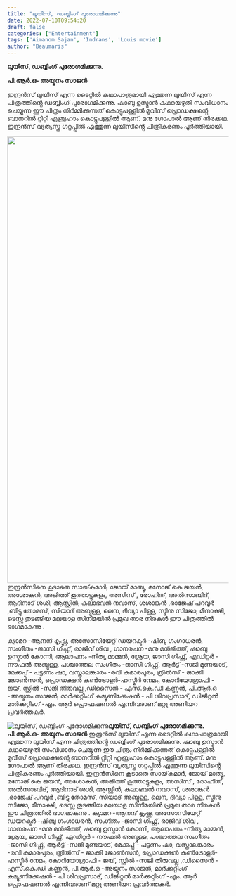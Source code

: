 ```yaml
---
title: "ലൂയിസ്, ഡബ്ബിംഗ് പുരോഗമിക്കുന്നു"
date: 2022-07-10T09:54:20
draft: false
categories: ["Entertainment"]
tags: ['Aimanom Sajan', 'Indrans', 'Louis movie']
author: "Beaumaris"
---
```


<strong>ലൂയിസ്, ഡബ്ബിംഗ് പുരോഗമിക്കുന്നു.</strong>

<strong>പി.ആർ.ഒ- അയ്മനം സാജൻ</strong>

ഇന്ദ്രൻസ് ലൂയിസ് എന്ന ടൈറ്റിൽ കഥാപാത്രമായി എത്തുന്ന ലൂയിസ് എന്ന ചിത്രത്തിൻ്റെ ഡബ്ബിംഗ് പുരോഗമിക്കുന്നു. ഷാബു ഉസ്മാൻ കഥയെഴുതി സംവിധാനം ചെയ്യുന്ന ഈ ചിത്രം നിർമ്മിക്കുന്നത് കൊട്ടുപള്ളിൽ മൂവീസ് പ്രൊഡക്ഷൻ്റെ ബാനറിൽ റ്റിറ്റി എബ്രഹാം കൊട്ടുപള്ളിൽ ആണ്. മനു ഗോപാൽ ആണ് തിരക്കഥ. ഇന്ദ്രൻസ് വ്യത്യസ്ത ഗറ്റപ്പിൽ എത്തുന്ന ലൂയിസിൻ്റെ ചിത്രീകരണം പൂർത്തിയായി.

<img class=" wp-image-342291 aligncenter" src="https://cdn.boolokam.com/articles/2022/07/qfqqfqfqffqf.jpg" alt="" width="681" height="1016" />ഇന്ദ്രൻസിനെ കൂടാതെ സായ്‌കുമാർ, ജോയ് മാത്യൂ, മനോജ് കെ ജയൻ, അശോകൻ, അജിത്ത് കൂത്താട്ടുകുളം, അസിസ് , രോഹിത്, അൽസാബിദ്, ആദിനാട് ശശി, ആസ്റ്റിൻ, കലാഭവൻ നവാസ്‌, ശശാങ്കൻ ,രാജേഷ് പറവൂർ ,ബിട്ടു തോമസ്, സിയാദ് അബ്ദുള്ള, ലെന, ദിവ്യാ പിള്ള, സ്മിനു സിജോ, മീനാക്ഷി, ടെസ്സ തുടങ്ങിയ മലയാള സിനിമയിൽ പ്രമുഖ താര നിരകൾ ഈ ചിത്രത്തിൽ ഭാഗമാകുന്നു .

ക്യാമറ -ആനന്ദ് കൃഷ്ണ, അസോസിയേറ്റ് ഡയറക്ടർ -ഷിബു ഗംഗാധരൻ, സംഗീതം -ജാസി ഗിഫ്റ്റ്, രാജീവ് ശിവ , ഗാനരചന -മനു മൻജിത്ത്, ഷാബു ഉസ്മാൻ കോന്നി, ആലാപനം -നിത്യ മാമ്മൻ, ശ്രേയ, ജാസി ഗിഫ്റ്റ്, എഡിറ്റർ - നൗഫൽ അബ്ദുള്ള, പശ്ചാത്തല സംഗീതം -ജാസി ഗിഫ്റ്റ്, ആർട്ട് -സജി മുണ്ടയാട്, മേക്കപ്പ് - പട്ടണം ഷാ, വസ്ത്രാലങ്കാരം -രവി കുമാരപുരം, ത്രിൽസ് - ജാക്കി ജോൺസൻ, പ്രൊഡക്ഷൻ കൺട്രോളർ-ഹസ്മീർ നേമം, കോറിയോഗ്രാഫി - ജയ്, സ്റ്റിൽ -സജി തിരുവല്ല ,ഡിസൈൻ - എസ്.കെ.ഡി കണ്ണൻ, പി.ആർ.ഒ -അയ്മനം സാജൻ, മാർക്കറ്റിംഗ് കമ്യൂണിക്കേഷൻ - പി ശിവപ്രസാദ്‌, ഡിജിറ്റൽ മാർക്കറ്റിംഗ്‌ -എം. ആർ പ്രൊഫഷണൽ എന്നിവരാണ് മറ്റു അണിയറ പ്രവർത്തകർ.


![ലൂയിസ്, ഡബ്ബിംഗ് പുരോഗമിക്കുന്നു](https://cdn.boolokam.com/articles/2022/07/qfqqfqfqffqf.jpg)**ലൂയിസ്, ഡബ്ബിംഗ് പുരോഗമിക്കുന്നു.** **പി.ആർ.ഒ- അയ്മനം സാജൻ** ഇന്ദ്രൻസ് ലൂയിസ് എന്ന ടൈറ്റിൽ കഥാപാത്രമായി എത്തുന്ന ലൂയിസ് എന്ന ചിത്രത്തിൻ്റെ ഡബ്ബിംഗ് പുരോഗമിക്കുന്നു. ഷാബു ഉസ്മാൻ കഥയെഴുതി സംവിധാനം ചെയ്യുന്ന ഈ ചിത്രം നിർമ്മിക്കുന്നത് കൊട്ടുപള്ളിൽ മൂവീസ് പ്രൊഡക്ഷൻ്റെ ബാനറിൽ റ്റിറ്റി എബ്രഹാം കൊട്ടുപള്ളിൽ ആണ്. മനു ഗോപാൽ ആണ് തിരക്കഥ. ഇന്ദ്രൻസ് വ്യത്യസ്ത ഗറ്റപ്പിൽ എത്തുന്ന ലൂയിസിൻ്റെ ചിത്രീകരണം പൂർത്തിയായി. ഇന്ദ്രൻസിനെ കൂടാതെ സായ്‌കുമാർ, ജോയ് മാത്യൂ, മനോജ് കെ ജയൻ, അശോകൻ, അജിത്ത് കൂത്താട്ടുകുളം, അസിസ് , രോഹിത്, അൽസാബിദ്, ആദിനാട് ശശി, ആസ്റ്റിൻ, കലാഭവൻ നവാസ്‌, ശശാങ്കൻ ,രാജേഷ് പറവൂർ ,ബിട്ടു തോമസ്, സിയാദ് അബ്ദുള്ള, ലെന, ദിവ്യാ പിള്ള, സ്മിനു സിജോ, മീനാക്ഷി, ടെസ്സ തുടങ്ങിയ മലയാള സിനിമയിൽ പ്രമുഖ താര നിരകൾ ഈ ചിത്രത്തിൽ ഭാഗമാകുന്നു . ക്യാമറ -ആനന്ദ് കൃഷ്ണ, അസോസിയേറ്റ് ഡയറക്ടർ -ഷിബു ഗംഗാധരൻ, സംഗീതം -ജാസി ഗിഫ്റ്റ്, രാജീവ് ശിവ , ഗാനരചന -മനു മൻജിത്ത്, ഷാബു ഉസ്മാൻ കോന്നി, ആലാപനം -നിത്യ മാമ്മൻ, ശ്രേയ, ജാസി ഗിഫ്റ്റ്, എഡിറ്റർ - നൗഫൽ അബ്ദുള്ള, പശ്ചാത്തല സംഗീതം -ജാസി ഗിഫ്റ്റ്, ആർട്ട് -സജി മുണ്ടയാട്, മേക്കപ്പ് - പട്ടണം ഷാ, വസ്ത്രാലങ്കാരം -രവി കുമാരപുരം, ത്രിൽസ് - ജാക്കി ജോൺസൻ, പ്രൊഡക്ഷൻ കൺട്രോളർ-ഹസ്മീർ നേമം, കോറിയോഗ്രാഫി - ജയ്, സ്റ്റിൽ -സജി തിരുവല്ല ,ഡിസൈൻ - എസ്.കെ.ഡി കണ്ണൻ, പി.ആർ.ഒ -അയ്മനം സാജൻ, മാർക്കറ്റിംഗ് കമ്യൂണിക്കേഷൻ - പി ശിവപ്രസാദ്‌, ഡിജിറ്റൽ മാർക്കറ്റിംഗ്‌ -എം. ആർ പ്രൊഫഷണൽ എന്നിവരാണ് മറ്റു അണിയറ പ്രവർത്തകർ.
